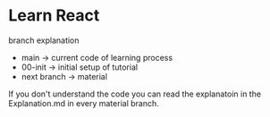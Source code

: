 # Learn React

branch explanation
* main &rarr; current code of learning process
* 00-init &rarr; initial setup of tutorial
* next branch &rarr; material

If you don't understand the code you can read the explanatoin in the Explanation.md in every material branch.

